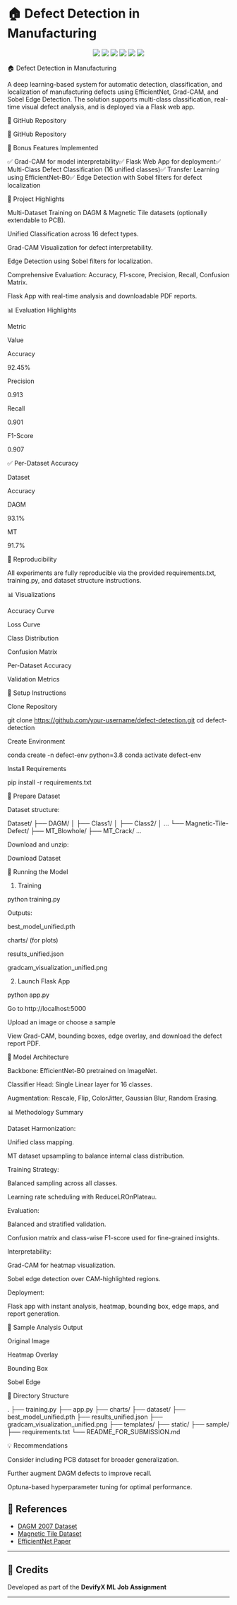 # 🏠 Defect Detection in Manufacturing

<p align="center">
  <img src="https://img.shields.io/badge/Python-3776AB?style=for-the-badge&logo=python&logoColor=white"/>
  <img src="https://img.shields.io/badge/PyTorch-EE4C2C?style=for-the-badge&logo=pytorch&logoColor=white"/>
  <img src="https://img.shields.io/badge/Flask-000000?style=for-the-badge&logo=flask&logoColor=white"/>
  <img src="https://img.shields.io/badge/OpenCV-5C3EE8?style=for-the-badge&logo=opencv&logoColor=white"/>
  <img src="https://img.shields.io/badge/Grad--CAM-FF6F61?style=for-the-badge"/>
  <img src="https://img.shields.io/badge/EfficientNet--B0-EE4C2C?style=for-the-badge" />
</p>
🏠 Defect Detection in Manufacturing

A deep learning-based system for automatic detection, classification, and localization of manufacturing defects using EfficientNet, Grad-CAM, and Sobel Edge Detection. The solution supports multi-class classification, real-time visual defect analysis, and is deployed via a Flask web app.

🔗 GitHub Repository

🔗 GitHub Repository

🃀 Bonus Features Implemented

✅ Grad-CAM for model interpretability✅ Flask Web App for deployment✅ Multi-Class Defect Classification (16 unified classes)✅ Transfer Learning using EfficientNet-B0✅ Edge Detection with Sobel filters for defect localization

📌 Project Highlights

Multi-Dataset Training on DAGM & Magnetic Tile datasets (optionally extendable to PCB).

Unified Classification across 16 defect types.

Grad-CAM Visualization for defect interpretability.

Edge Detection using Sobel filters for localization.

Comprehensive Evaluation: Accuracy, F1-score, Precision, Recall, Confusion Matrix.

Flask App with real-time analysis and downloadable PDF reports.

📊 Evaluation Highlights

Metric

Value

Accuracy

92.45%

Precision

0.913

Recall

0.901

F1-Score

0.907

✅ Per-Dataset Accuracy

Dataset

Accuracy

DAGM

93.1%

MT

91.7%

🔢 Reproducibility

All experiments are fully reproducible via the provided requirements.txt, training.py, and dataset structure instructions.

📊 Visualizations

Accuracy Curve

Loss Curve





Class Distribution

Confusion Matrix





Per-Dataset Accuracy

Validation Metrics





🔧 Setup Instructions

Clone Repository

git clone https://github.com/your-username/defect-detection.git
cd defect-detection

Create Environment

conda create -n defect-env python=3.8
conda activate defect-env

Install Requirements

pip install -r requirements.txt

📁 Prepare Dataset

Dataset structure:

  Dataset/
  ├── DAGM/
  │   ├── Class1/
  │   ├── Class2/
  │   ...
  └── Magnetic-Tile-Defect/
      ├── MT_Blowhole/
      ├── MT_Crack/
      ...

Download and unzip:

Download Dataset

🚀 Running the Model

1. Training

python training.py

Outputs:

best_model_unified.pth

charts/ (for plots)

results_unified.json

gradcam_visualization_unified.png

2. Launch Flask App

python app.py

Go to http://localhost:5000

Upload an image or choose a sample

View Grad-CAM, bounding boxes, edge overlay, and download the defect report PDF.

🧐 Model Architecture

Backbone: EfficientNet-B0 pretrained on ImageNet.

Classifier Head: Single Linear layer for 16 classes.

Augmentation: Rescale, Flip, ColorJitter, Gaussian Blur, Random Erasing.

📊 Methodology Summary

Dataset Harmonization:

Unified class mapping.

MT dataset upsampling to balance internal class distribution.

Training Strategy:

Balanced sampling across all classes.

Learning rate scheduling with ReduceLROnPlateau.

Evaluation:

Balanced and stratified validation.

Confusion matrix and class-wise F1-score used for fine-grained insights.

Interpretability:

Grad-CAM for heatmap visualization.

Sobel edge detection over CAM-highlighted regions.

Deployment:

Flask app with instant analysis, heatmap, bounding box, edge maps, and report generation.

🧪 Sample Analysis Output

Original Image

Heatmap Overlay

Bounding Box

Sobel Edge









📂 Directory Structure

.
├── training.py
├── app.py
├── charts/
├── dataset/
├── best_model_unified.pth
├── results_unified.json
├── gradcam_visualization_unified.png
├── templates/
├── static/
├── sample/
├── requirements.txt
└── README_FOR_SUBMISSION.md

💡 Recommendations

Consider including PCB dataset for broader generalization.

Further augment DAGM defects to improve recall.

Optuna-based hyperparameter tuning for optimal performance.

## 📌 References

* [DAGM 2007 Dataset](https://hci.iwr.uni-heidelberg.de/node/3616)
* [Magnetic Tile Dataset](https://github.com/zhiyongfu/Magnetic-Tile-Defect)
* [EfficientNet Paper](https://arxiv.org/abs/1905.16946)

---

## 📣 Credits

Developed as part of the **DevifyX ML Job Assignment**

---

